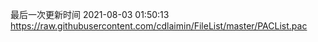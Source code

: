 最后一次更新时间 2021-08-03 01:50:13
https://raw.githubusercontent.com/cdlaimin/FileList/master/PACList.pac

